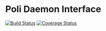 # Poli Daemon Interface #

[![Build Status](https://travis-ci.org/CoinBub/daemon-interface-poli.svg?branch=master)](https://travis-ci.org/CoinBub/daemon-interface-poli) [![Coverage Status](https://coveralls.io/repos/github/CoinBub/daemon-interface-poli/badge.svg?branch=master)](https://coveralls.io/github/CoinBub/daemon-interface-poli?branch=master)

